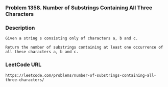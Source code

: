 ### Problem 1358. Number of Substrings Containing All Three Characters

### Description
    Given a string s consisting only of characters a, b and c.
    
    Return the number of substrings containing at least one occurrence of all these characters a, b and c.
    
### LeetCode URL
    https://leetcode.com/problems/number-of-substrings-containing-all-three-characters/
